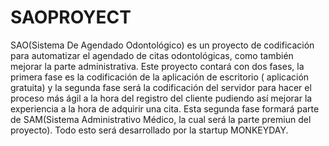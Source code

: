 # SAOPROYECT
SAO(Sistema De Agendado Odontológico) es un proyecto de codificación para automatizar el agendado de citas odontológicas, como también mejorar la parte administrativa. Este proyecto contará con dos fases,  la primera fase es la codificación de la aplicación de escritorio ( aplicación gratuita) y la segunda fase será la codificación del servidor para hacer el proceso más ágil a la hora del registro del cliente pudiendo así mejorar la experiencia a la hora de adquirir una cita. Esta segunda fase formará parte de SAM(Sistema Administrativo Médico, la cual será la parte premiun del proyecto). Todo esto será desarrollado por la startup MONKEYDAY. 
